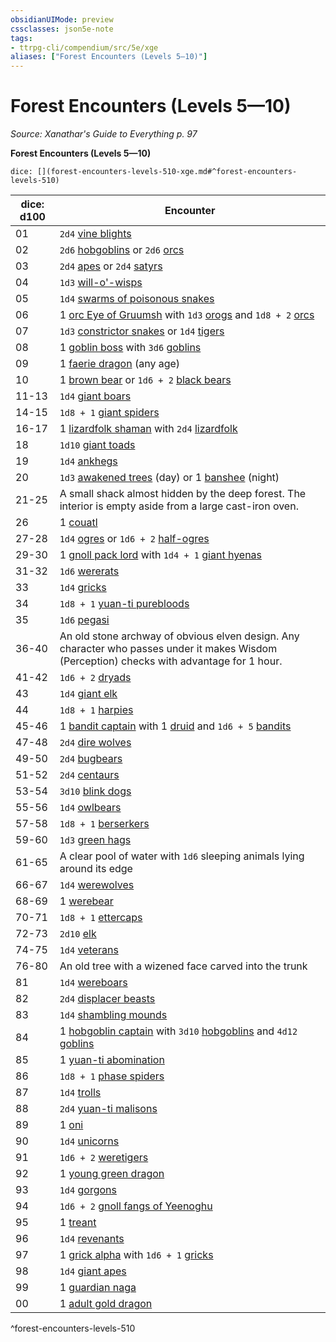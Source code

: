 ```yaml
---
obsidianUIMode: preview
cssclasses: json5e-note
tags:
- ttrpg-cli/compendium/src/5e/xge
aliases: ["Forest Encounters (Levels 5—10)"]
---
```

# Forest Encounters (Levels 5—10)
*Source: Xanathar's Guide to Everything p. 97* 

**Forest Encounters (Levels 5—10)**

`dice: [](forest-encounters-levels-510-xge.md#^forest-encounters-levels-510)`

| dice: d100 | Encounter |
|------------|-----------|
| 01 | `2d4` [vine blights](2-Mechanics/CLI/bestiary/plant/vine-blight-xmm.md) |
| 02 | `2d6` [hobgoblins](2-Mechanics/CLI/bestiary/fey/hobgoblin-warrior-xmm.md) or `2d6` [orcs](2-Mechanics/CLI/bestiary/humanoid/tough-xmm.md) |
| 03 | `2d4` [apes](2-Mechanics/CLI/bestiary/beast/ape-xmm.md) or `2d4` [satyrs](2-Mechanics/CLI/bestiary/fey/satyr-xmm.md) |
| 04 | `1d3` [will-o'-wisps](2-Mechanics/CLI/bestiary/undead/will-o-wisp-xmm.md) |
| 05 | `1d4` [swarms of poisonous snakes](2-Mechanics/CLI/bestiary/beast/swarm-of-venomous-snakes-xmm.md) |
| 06 | 1 [orc Eye of Gruumsh](2-Mechanics/CLI/bestiary/humanoid/cultist-fanatic-xmm.md) with `1d3` [orogs](2-Mechanics/CLI/bestiary/humanoid/berserker-xmm.md) and `1d8 + 2` [orcs](2-Mechanics/CLI/bestiary/humanoid/tough-xmm.md) |
| 07 | `1d3` [constrictor snakes](2-Mechanics/CLI/bestiary/beast/constrictor-snake-xmm.md) or `1d4` [tigers](2-Mechanics/CLI/bestiary/beast/tiger-xmm.md) |
| 08 | 1 [goblin boss](2-Mechanics/CLI/bestiary/fey/goblin-boss-xmm.md) with `3d6` [goblins](2-Mechanics/CLI/bestiary/fey/goblin-warrior-xmm.md) |
| 09 | 1 [faerie dragon](2-Mechanics/CLI/bestiary/dragon/faerie-dragon-youth-xmm.md) (any age) |
| 10 | 1 [brown bear](2-Mechanics/CLI/bestiary/beast/brown-bear-xmm.md) or `1d6 + 2` [black bears](2-Mechanics/CLI/bestiary/beast/black-bear-xmm.md) |
| 11-13 | `1d4` [giant boars](2-Mechanics/CLI/bestiary/beast/giant-boar-xmm.md) |
| 14-15 | `1d8 + 1` [giant spiders](2-Mechanics/CLI/bestiary/beast/giant-spider-xmm.md) |
| 16-17 | 1 [lizardfolk shaman](2-Mechanics/CLI/bestiary/elemental/lizardfolk-geomancer-xmm.md) with `2d4` [lizardfolk](2-Mechanics/CLI/bestiary/humanoid/scout-xmm.md) |
| 18 | `1d10` [giant toads](2-Mechanics/CLI/bestiary/beast/giant-toad-xmm.md) |
| 19 | `1d4` [ankhegs](2-Mechanics/CLI/bestiary/monstrosity/ankheg-xmm.md) |
| 20 | `1d3` [awakened trees](2-Mechanics/CLI/bestiary/plant/awakened-tree-xmm.md) (day) or 1 [banshee](2-Mechanics/CLI/bestiary/undead/banshee-xmm.md) (night) |
| 21-25 | A small shack almost hidden by the deep forest. The interior is empty aside from a large cast-iron oven. |
| 26 | 1 [couatl](2-Mechanics/CLI/bestiary/celestial/couatl-xmm.md) |
| 27-28 | `1d4` [ogres](2-Mechanics/CLI/bestiary/giant/ogre-xmm.md) or `1d6 + 2` [half-ogres](2-Mechanics/CLI/bestiary/giant/ogrillon-ogre-xmm.md) |
| 29-30 | 1 [gnoll pack lord](2-Mechanics/CLI/bestiary/fiend/gnoll-pack-lord-xmm.md) with `1d4 + 1` [giant hyenas](2-Mechanics/CLI/bestiary/beast/giant-hyena-xmm.md) |
| 31-32 | `1d6` [wererats](2-Mechanics/CLI/bestiary/monstrosity/wererat-xmm.md) |
| 33 | `1d4` [gricks](2-Mechanics/CLI/bestiary/aberration/grick-xmm.md) |
| 34 | `1d8 + 1` [yuan-ti purebloods](2-Mechanics/CLI/bestiary/monstrosity/yuan-ti-infiltrator-xmm.md) |
| 35 | `1d6` [pegasi](2-Mechanics/CLI/bestiary/celestial/pegasus-xmm.md) |
| 36-40 | An old stone archway of obvious elven design. Any character who passes under it makes Wisdom (Perception) checks with advantage for 1 hour. |
| 41-42 | `1d6 + 2` [dryads](2-Mechanics/CLI/bestiary/fey/dryad-xmm.md) |
| 43 | `1d4` [giant elk](2-Mechanics/CLI/bestiary/celestial/giant-elk-xmm.md) |
| 44 | `1d8 + 1` [harpies](2-Mechanics/CLI/bestiary/monstrosity/harpy-xmm.md) |
| 45-46 | 1 [bandit captain](2-Mechanics/CLI/bestiary/humanoid/bandit-captain-xmm.md) with 1 [druid](2-Mechanics/CLI/bestiary/humanoid/druid-xmm.md) and `1d6 + 5` [bandits](2-Mechanics/CLI/bestiary/humanoid/bandit-xmm.md) |
| 47-48 | `2d4` [dire wolves](2-Mechanics/CLI/bestiary/beast/dire-wolf-xmm.md) |
| 49-50 | `2d4` [bugbears](2-Mechanics/CLI/bestiary/fey/bugbear-warrior-xmm.md) |
| 51-52 | `2d4` [centaurs](2-Mechanics/CLI/bestiary/fey/centaur-trooper-xmm.md) |
| 53-54 | `3d10` [blink dogs](2-Mechanics/CLI/bestiary/fey/blink-dog-xmm.md) |
| 55-56 | `1d4` [owlbears](2-Mechanics/CLI/bestiary/monstrosity/owlbear-xmm.md) |
| 57-58 | `1d8 + 1` [berserkers](2-Mechanics/CLI/bestiary/humanoid/berserker-xmm.md) |
| 59-60 | `1d3` [green hags](2-Mechanics/CLI/bestiary/fey/green-hag-xmm.md) |
| 61-65 | A clear pool of water with `1d6` sleeping animals lying around its edge |
| 66-67 | `1d4` [werewolves](2-Mechanics/CLI/bestiary/monstrosity/werewolf-xmm.md) |
| 68-69 | 1 [werebear](2-Mechanics/CLI/bestiary/monstrosity/werebear-xmm.md) |
| 70-71 | `1d8 + 1` [ettercaps](2-Mechanics/CLI/bestiary/monstrosity/ettercap-xmm.md) |
| 72-73 | `2d10` [elk](2-Mechanics/CLI/bestiary/beast/elk-xmm.md) |
| 74-75 | `1d4` [veterans](2-Mechanics/CLI/bestiary/humanoid/warrior-veteran-xmm.md) |
| 76-80 | An old tree with a wizened face carved into the trunk |
| 81 | `1d4` [wereboars](2-Mechanics/CLI/bestiary/monstrosity/wereboar-xmm.md) |
| 82 | `2d4` [displacer beasts](2-Mechanics/CLI/bestiary/monstrosity/displacer-beast-xmm.md) |
| 83 | `1d4` [shambling mounds](2-Mechanics/CLI/bestiary/plant/shambling-mound-xmm.md) |
| 84 | 1 [hobgoblin captain](2-Mechanics/CLI/bestiary/fey/hobgoblin-captain-xmm.md) with `3d10` [hobgoblins](2-Mechanics/CLI/bestiary/fey/hobgoblin-warrior-xmm.md) and `4d12` [goblins](2-Mechanics/CLI/bestiary/fey/goblin-warrior-xmm.md) |
| 85 | 1 [yuan-ti abomination](2-Mechanics/CLI/bestiary/monstrosity/yuan-ti-abomination-xmm.md) |
| 86 | `1d8 + 1` [phase spiders](2-Mechanics/CLI/bestiary/monstrosity/phase-spider-xmm.md) |
| 87 | `1d4` [trolls](2-Mechanics/CLI/bestiary/giant/troll-xmm.md) |
| 88 | `2d4` [yuan-ti malisons](2-Mechanics/CLI/bestiary/monstrosity/yuan-ti-malison-type-1-xmm.md) |
| 89 | 1 [oni](2-Mechanics/CLI/bestiary/fiend/oni-xmm.md) |
| 90 | `1d4` [unicorns](2-Mechanics/CLI/bestiary/celestial/unicorn-xmm.md) |
| 91 | `1d6 + 2` [weretigers](2-Mechanics/CLI/bestiary/monstrosity/weretiger-xmm.md) |
| 92 | 1 [young green dragon](2-Mechanics/CLI/bestiary/dragon/young-green-dragon-xmm.md) |
| 93 | `1d4` [gorgons](2-Mechanics/CLI/bestiary/construct/gorgon-xmm.md) |
| 94 | `1d6 + 2` [gnoll fangs of Yeenoghu](2-Mechanics/CLI/bestiary/fiend/gnoll-fang-of-yeenoghu-xmm.md) |
| 95 | 1 [treant](2-Mechanics/CLI/bestiary/plant/treant-xmm.md) |
| 96 | `1d4` [revenants](2-Mechanics/CLI/bestiary/undead/revenant-xmm.md) |
| 97 | 1 [grick alpha](2-Mechanics/CLI/bestiary/aberration/grick-ancient-xmm.md) with `1d6 + 1` [gricks](2-Mechanics/CLI/bestiary/aberration/grick-xmm.md) |
| 98 | `1d4` [giant apes](2-Mechanics/CLI/bestiary/beast/giant-ape-xmm.md) |
| 99 | 1 [guardian naga](2-Mechanics/CLI/bestiary/celestial/guardian-naga-xmm.md) |
| 00 | 1 [adult gold dragon](2-Mechanics/CLI/bestiary/dragon/adult-gold-dragon-xmm.md) |
^forest-encounters-levels-510